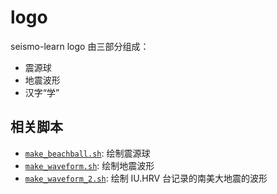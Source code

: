 # logo

seismo-learn logo 由三部分组成：

- 震源球
- 地震波形
- 汉字“学”


## 相关脚本

- [`make_beachball.sh`](make_beachball.sh): 绘制震源球
- [`make_waveform.sh`](make_waveform.sh): 绘制地震波形
- [`make_waveform_2.sh`](make_waveform_2.sh): 绘制 IU.HRV 台记录的南美大地震的波形
